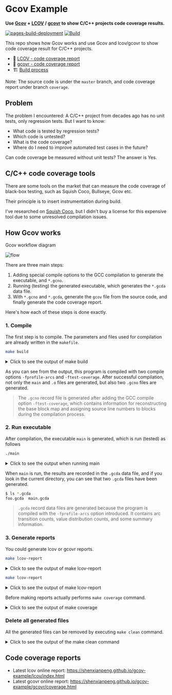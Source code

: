 # Gcov Example

**Use [Gcov](https://gcc.gnu.org/onlinedocs/gcc/Gcov.html) + [LCOV](http://ltp.sourceforge.net/coverage/lcov.php) / [gcovr](https://github.com/gcovr/gcovr) to show C/C++ projects code coverage results.**

[![pages-build-deployment](https://github.com/shenxianpeng/gcov-example/actions/workflows/pages/pages-build-deployment/badge.svg)](https://github.com/shenxianpeng/gcov-example/actions/workflows/pages/pages-build-deployment) [![Build](https://github.com/shenxianpeng/gcov-example/actions/workflows/build.yml/badge.svg)](https://github.com/shenxianpeng/gcov-example/actions/workflows/build.yml)

This repo shows how Gcov works and use Gcov and lcov/gcovr to show code coverage result for C/C++ projects.

* 📄 [LCOV - code coverage report](https://shenxianpeng.github.io/gcov-example/lcov/index.html)
* 📄 [gcovr - code coverage report](https://shenxianpeng.github.io/gcov-example/gcovr/coverage.html)
* 🏗️ [Build process](https://github.com/shenxianpeng/gcov-example/actions/workflows/build.yml)

Note: The source code is under the `master` branch, and code coverage report under branch `coverage`.

## Problem

The problem I encountered: A C/C++ project from decades ago has no unit tests, only regression tests. But I want to know:

* What code is tested by regression tests? 
* Which code is untested?
* What is the code coverage? 
* Where do I need to improve automated test cases in the future?

Can code coverage be measured without unit tests? The answer is Yes.

## C/C++ code coverage tools

There are some tools on the market that can measure the code coverage of black-box testing, such as Squish Coco, Bullseye, Gcov etc. 

Their principle is to insert instrumentation during build.

I've researched on [Squish Coco](https://shenxianpeng.github.io/2019/05/squishcoco/), but I didn't buy a license for this expensive tool due to some unresolved compilation issues.

## How Gcov works

Gcov workflow diagram

![flow](img/gcov-flow.jpg)

There are three main steps:

1. Adding special compile options to the GCC compilation to generate the executable, and `*.gcno`.
2. Running (testing) the generated executable, which generates the `*.gcda` data file.
3. With `*.gcno` and `*.gcda`, generate the `gcov` file from the source code, and finally generate the code coverage report.

Here's how each of these steps is done exactly.

### 1. Compile

The first step is to compile. The parameters and files used for compilation are already written in the `makefile`.

```bash
make build
```

<details>
<summary>Click to see the output of make build</summary>

```bash
sh-4.2$ make build
gcc -fPIC -fprofile-arcs -ftest-coverage -c -Wall -Werror main.c
gcc -fPIC -fprofile-arcs -ftest-coverage -c -Wall -Werror foo.c
gcc -fPIC -fprofile-arcs -ftest-coverage -o main main.o foo.o
```
</details>

As you can see from the output, this program is compiled with two compile options `-fprofile-arcs` and `-ftest-coverage`. 
After successful compilation, not only the `main` and `.o` files are generated, but also two `.gcno` files are generated.

> The `.gcno` record file is generated after adding the GCC compile option `-ftest-coverage`, which contains information 
for reconstructing the base block map and assigning source line numbers to blocks during the compilation process.

### 2. Run executable

After compilation, the executable `main` is generated, which is run (tested) as follows

```bash
./main
```

<details>
<summary>Click to see the output when running main</summary>

```bash
sh-4.2$ ./main
Start calling foo() ...
when num is equal to 1...
when num is equal to 2...
```

</details>

When `main` is run, the results are recorded in the `.gcda` data file, and if you look in the current directory, 
you can see that two `.gcda` files have been generated.

```bash
$ ls *.gcda
foo.gcda  main.gcda
```

> `.gcda` record data files are generated because the program is compiled with the `-fprofile-arcs` option introduced. 
It contains arc transition counts, value distribution counts, and some summary information.

### 3. Generate reports

You could generate lcov or gcovr reports.

```bash
make lcov-report
```

<details>
<summary> Click to see the output of make lcov-report </summary>

```bash
$ make lcov-report
gcov main.c foo.c
File 'main.c'
Lines executed:100.00% of 5
Creating 'main.c.gcov'

File 'foo.c'
Lines executed:85.71% of 7
Creating 'foo.c.gcov'

mkdir lcov-report
lcov --capture --directory . --output-file lcov-report/coverage.info
Capturing coverage data from .
Found gcov version: 9.4.0
Using intermediate gcov format
Scanning . for .gcda files ...
Found 2 data files in .
Processing foo.gcda
Processing main.gcda
Finished .info-file creation
genhtml lcov-report/coverage.info --output-directory lcov-report
Reading data file lcov-report/coverage.info
Found 2 entries.
Found common filename prefix "/home/ubuntu"
Writing .css and .png files.
Generating output.
Processing file gcov-example/foo.c
Processing file gcov-example/main.c
Writing directory view page.
Overall coverage rate:
  lines......: 91.7% (11 of 12 lines)
  functions..: 100.0% (2 of 2 functions)
```
</details>


```bash
make lcov-report
```

<details>
<summary> Click to see the output of make lcov-report </summary>

```bash
$ make gcovr-report
gcov main.c foo.c
File 'main.c'
Lines executed:100.00% of 5
Creating 'main.c.gcov'

File 'foo.c'
Lines executed:85.71% of 7
Creating 'foo.c.gcov'

mkdir gcovr-report
gcovr --root . --html --html-details --output gcovr-report/coverage.html
```
</details>

Before making reports actually performs `make coverage` command.

<details>
<summary> Click to see the output of make coverage </summary>

```bash
$ make coverage
gcov main.c foo.c
File 'main.c'
Lines executed:100.00% of 5
Creating 'main.c.gcov'

File 'foo.c'
Lines executed:85.71% of 7
Creating 'foo.c.gcov'
```
</details>


### Delete all generated files

All the generated files can be removed by executing `make clean` command.

<details>
<summary> Click to see the output of the make clean command </summary>

```bash
$ make clean
rm -rf main *.o *.so *.gcno *.gcda *.gcov lcov-report gcovr-report
```
</details>

## Code coverage reports

* Latest lcov online report: https://shenxianpeng.github.io/gcov-example/lcov/index.html
* Latest gcovr online report: https://shenxianpeng.github.io/gcov-example/gcovr/coverage.html

